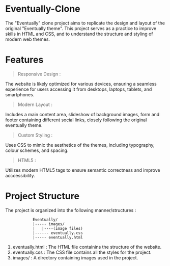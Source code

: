 # Eventually-Clone
The "Eventually" clone project aims to replicate the design and layout of the original "Eventually theme". This project serves as a practice to improve skills in HTML and CSS, and to understand the structure and styling of modern web themes.
# Features
> Responsive Design :

The website is likely optimized for various devices, ensuring a seamless experience for users accessing it from desktops, laptops, tablets, and smartphones.

> Modern Layout :

Includes a main content area, slideshow of background images, form and footer containing different social links, closely following the original eventually theme.

> Custom Styling :

Uses CSS to mimic the aesthetics of the themes, including typography, colour schemes, and spacing.

> HTML5 :

Utilizes modern HTML5 tags to ensure semantic correctness and improve acccessibility.
# Project Structure
The project is organized into the following manner/structures :

                Eventually/
                |----- images/
                |   |----(image files)
                |------ eventually.css
                |----- eventually.html

1. eventually.html : The HTML file containins the structure of the website.
2. eventually.css : The CSS file contains all the styles for the project.
3. images/ : A directory containing images used in the project.
